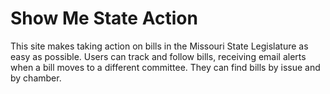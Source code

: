 # Show Me State Action

This site makes taking action on bills in the Missouri State Legislature as easy as possible. Users can track and follow bills, receiving email alerts when a bill moves to a different committee. They can find bills by issue and by chamber. 